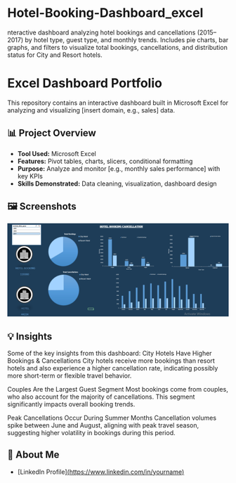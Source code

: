 # Hotel-Booking-Dashboard_excel
nteractive dashboard analyzing hotel bookings and cancellations (2015–2017) by hotel type, guest type, and monthly trends. Includes pie charts, bar graphs, and filters to visualize total bookings, cancellations, and distribution status for City and Resort hotels.

# Excel Dashboard Portfolio

This repository contains an interactive dashboard built in Microsoft Excel for analyzing and visualizing [insert domain, e.g., sales] data.

## 📊 Project Overview

- **Tool Used:** Microsoft Excel
- **Features:** Pivot tables, charts, slicers, conditional formatting
- **Purpose:** Analyze and monitor [e.g., monthly sales performance] with key KPIs
- **Skills Demonstrated:** Data cleaning, visualization, dashboard design

## 🖼️ Screenshots

![Dashboard Screenshot](3.png)



## 💡 Insights

Some of the key insights from this dashboard:
City Hotels Have Higher Bookings & Cancellations
City hotels receive more bookings than resort hotels and also experience a higher cancellation rate, indicating possibly more short-term or flexible travel behavior.

Couples Are the Largest Guest Segment
Most bookings come from couples, who also account for the majority of cancellations. This segment significantly impacts overall booking trends.

Peak Cancellations Occur During Summer Months
Cancellation volumes spike between June and August, aligning with peak travel season, suggesting higher volatility in bookings during this period.

## 🔗 About Me

- [LinkedIn Profile][(https://www.linkedin.com/in/yourname)](https://www.linkedin.com/in/muhammad-ali-saleem-69b892245/)

